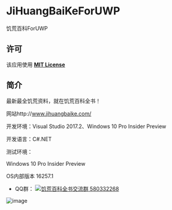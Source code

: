 # JiHuangBaiKeForUWP
饥荒百科ForUWP

## 许可
该应用使用 [__MIT License__](https://github.com/tpxxn/JiHuangBaiKeForUWP/blob/master/LICENSE)

## 简介
最新最全饥荒资料，就在饥荒百科全书！

网站http://www.jihuangbaike.com/ 

开发环境：Visual Studio 2017.2、Windows 10 Pro Insider Preview

开发语言：C#.NET

测试环境：

Windows 10 Pro Insider Preview

OS内部版本 16257.1

- QQ群： <a target="_blank" href="http://shang.qq.com/wpa/qunwpa?idkey=79bf71c5232fb608d5cf56a0b324c960904ac5911ea321faa0b13e5afdef0d5f"><img border="0" src="http://pub.idqqimg.com/wpa/images/group.png" alt="饥荒百科全书交流群" title="饥荒百科全书交流群"> 580332268</a>

![image](https://github.com/tpxxn/JiHuangBaiKeForUWP/blob/AcrylicBrush/SoftwarePrintScreen.png)
